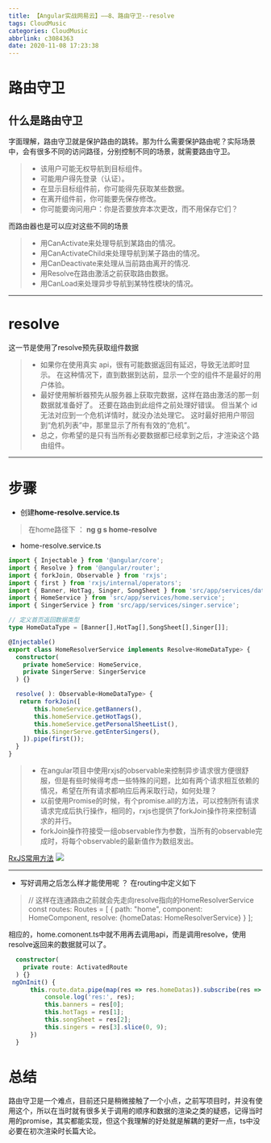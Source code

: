 ```yaml
---
title: 【Angular实战网易云】——8、路由守卫--resolve
tags: CloudMusic
categories: CloudMusic
abbrlink: c3084363
date: 2020-11-08 17:23:38
---
```

# 路由守卫
## 什么是路由守卫
 字面理解，路由守卫就是保护路由的跳转。那为什么需要保护路由呢？实际场景中，会有很多不同的访问路径，分别控制不同的场景，就需要路由守卫。
 > - 该用户可能无权导航到目标组件。
> - 可能用户得先登录（认证）。
> - 在显示目标组件前，你可能得先获取某些数据。
> - 在离开组件前，你可能要先保存修改。
> - 你可能要询问用户：你是否要放弃本次更改，而不用保存它们？

而路由器也是可以应对这些不同的场景
> - 用CanActivate来处理导航到某路由的情况。
> - 用CanActivateChild来处理导航到某子路由的情况。
> - 用CanDeactivate来处理从当前路由离开的情况.
> - 用Resolve在路由激活之前获取路由数据。
> - 用CanLoad来处理异步导航到某特性模块的情况。

<!--more-->
****
# resolve 


这一节是使用了resolve预先获取组件数据
>- 如果你在使用真实 api，很有可能数据返回有延迟，导致无法即时显示。 在这种情况下，直到数据到达前，显示一个空的组件不是最好的用户体验。
>- 最好使用解析器预先从服务器上获取完数据，这样在路由激活的那一刻数据就准备好了。 还要在路由到此组件之前处理好错误。 但当某个 id 无法对应到一个危机详情时，就没办法处理它。 这时最好把用户带回到“危机列表”中，那里显示了所有有效的“危机”。
>- 总之，你希望的是只有当所有必要数据都已经拿到之后，才渲染这个路由组件。
****

# 步骤
- 创建**home-resolve.service.ts**
> 在home路径下 ： **ng g s home-resolve**

- home-resolve.service.ts
```typescript
import { Injectable } from '@angular/core';
import { Resolve } from '@angular/router';
import { forkJoin, Observable } from 'rxjs';
import { first } from 'rxjs/internal/operators';
import { Banner, HotTag, Singer, SongSheet } from 'src/app/services/data-types/common.types';
import { HomeService } from 'src/app/services/home.service';
import { SingerService } from 'src/app/services/singer.service';

// 定义首页返回数据类型
type HomeDataType = [Banner[],HotTag[],SongSheet[],Singer[]]; 

@Injectable()
export class HomeResolverService implements Resolve<HomeDataType> {
  constructor(
    private homeService: HomeService,
    private SingerServe: SingerService
  ) {}

  resolve( ): Observable<HomeDataType> {
   return forkJoin([
       this.homeService.getBanners(),
       this.homeService.getHotTags(),
       this.homeService.getPersonalSheetList(),
       this.SingerServe.getEnterSingers(),
    ]).pipe(first());
  }
}
```
> - 在angular项目中使用rxjs的observable来控制异步请求很方便很舒服，但是有些时候得考虑一些特殊的问题，比如有两个请求相互依赖的情况，希望在所有请求都响应后再采取行动，如何处理？
> - 以前使用Promise的时候，有个promise.all的方法，可以控制所有请求请求完成后执行操作，相同的，rxjs也提供了forkJoin操作符来控制请求的并行。
> - forkJoin操作符接受一组observable作为参数，当所有的observable完成时，将每个observable的最新值作为数组发出。

[RxJS常用方法](https://blog.csdn.net/weixin_43964866/article/details/109541288)
![](https://img-blog.csdnimg.cn/20201117192524355.png?x-oss-process=image/watermark,type_ZmFuZ3poZW5naGVpdGk,shadow_10,text_aHR0cHM6Ly9ibG9nLmNzZG4ubmV0L3N1bmdvb2RsdWNrNjY2,size_16,color_FFFFFF,t_70#pic_center)
****

- 写好调用之后怎么样才能使用呢 ？ 在routing中定义如下
> 
> // 这样在连通路由之前就会先走向resolve指向的HomeResolverService
> const routes: Routes = [
    { path: "home", component: HomeComponent, resolve: {homeDatas: HomeResolverService} }
];

相应的，home.comonent.ts中就不用再去调用api，而是调用resolve，使用resolve返回来的数据就可以了。
```typescript
  constructor(
    private route: ActivatedRoute
  ) {}
 ngOnInit() {
      this.route.data.pipe(map(res => res.homeDatas)).subscribe(res => {
          console.log('res:', res);
          this.banners = res[0];
          this.hotTags = res[1];
          this.songSheet = res[2];
          this.singers = res[3].slice(0, 9);
      })
  }

```

# 总结
路由守卫是一个难点，目前还只是稍微接触了一个小点，之前写项目时，并没有使用这个，所以在当时就有很多关于调用的顺序和数据的渲染之类的疑惑，记得当时用的promise，其实都能实现，但这个我理解的好处就是解耦的更好一点，ts中没必要在初次渲染时长篇大论。
